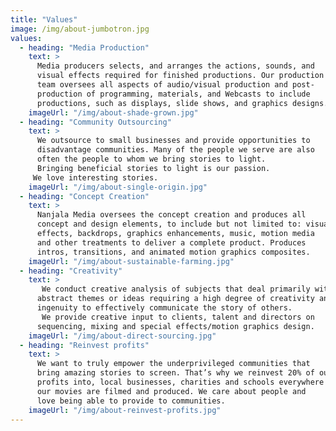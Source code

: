 ```yaml
---
title: "Values"
image: /img/about-jumbotron.jpg
values:
  - heading: "Media Production"
    text: >
      Media producers selects, and arranges the actions, sounds, and
      visual effects required for finished productions. Our production 
      team oversees all aspects of audio/visual production and post-
      production of programming, materials, and Webcasts to include 
      productions, such as displays, slide shows, and graphics designs.
    imageUrl: "/img/about-shade-grown.jpg"
  - heading: "Community Outsourcing"
    text: >
      We outsource to small businesses and provide opportunities to
      disadvantage communities. Many of the people we serve are also
      often the people to whom we bring stories to light.
      Bringing beneficial stories to light is our passion.
     We love interesting stories.
    imageUrl: "/img/about-single-origin.jpg"
  - heading: "Concept Creation"
    text: >
      Nanjala Media oversees the concept creation and produces all
      concept and design elements, to include but not limited to: visual
      effects, backdrops, graphics enhancements, music, motion media 
      and other treatments to deliver a complete product. Produces 
      intros, transitions, and animated motion graphics composites.
    imageUrl: "/img/about-sustainable-farming.jpg"
  - heading: "Creativity"
    text: >
       We conduct creative analysis of subjects that deal primarily with 
      abstract themes or ideas requiring a high degree of creativity and 
      ingenuity to effectively communicate the story of others. 
       We provide creative input to clients, talent and directors on 
      sequencing, mixing and special effects/motion graphics design.
    imageUrl: "/img/about-direct-sourcing.jpg"
  - heading: "Reinvest profits"
    text: >
      We want to truly empower the underprivileged communities that 
      bring amazing stories to screen. That’s why we reinvest 20% of our 
      profits into, local businesses, charities and schools everywhere 
      our movies are filmed and produced. We care about people and 
      love being able to provide to communities.
    imageUrl: "/img/about-reinvest-profits.jpg"
---
```

